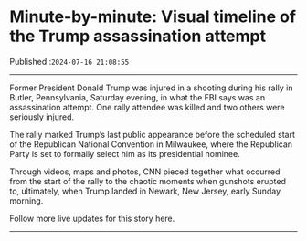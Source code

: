 # Minute-by-minute: Visual timeline of the Trump assassination attempt

Published :`2024-07-16 21:08:55`

---

Former President Donald Trump was injured in a shooting during his rally in Butler, Pennsylvania, Saturday evening, in what the FBI says was an assassination attempt. One rally attendee was killed and two others were seriously injured.

The rally marked Trump’s last public appearance before the scheduled start of the Republican National Convention in Milwaukee, where the Republican Party is set to formally select him as its presidential nominee.

Through videos, maps and photos, CNN pieced together what occurred from the start of the rally to the chaotic moments when gunshots erupted to, ultimately, when Trump landed in Newark, New Jersey, early Sunday morning.

Follow more live updates for this story here.

---

